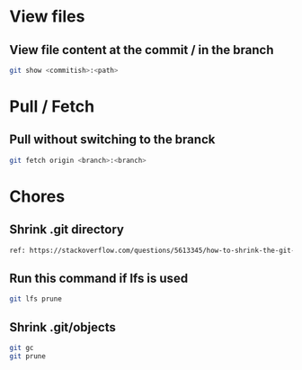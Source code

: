 # View files

## View file content at the commit / in the branch
```sh
git show <commitish>:<path>
```

# Pull / Fetch
## Pull without switching to the branck
```sh
git fetch origin <branch>:<branch>
```

# Chores

## Shrink .git directory
```sh
ref: https://stackoverflow.com/questions/5613345/how-to-shrink-the-git-folder
```

## Run this command if lfs is used
```sh
git lfs prune
```

## Shrink .git/objects
```sh
git gc
git prune
```
